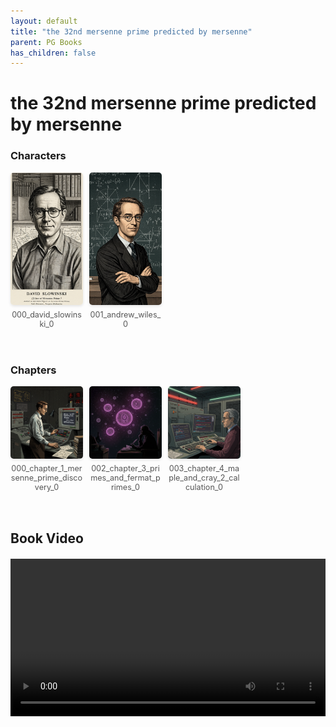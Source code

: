 ```yaml
---
layout: default
title: "the 32nd mersenne prime predicted by mersenne"
parent: PG Books
has_children: false
---
```



<style>
.image-gallery {
  display: flex;
  flex-wrap: wrap;
  justify-content: space-between;
  margin-bottom: 20px;
}

.image-row {
  display: flex;
  justify-content: flex-start;
  width: 100%;
  margin-bottom: 20px;
}

.image-item {
  width: 23%;
  margin-right: 2%;
  text-align: center;
}

.image-item:last-child {
  margin-right: 0;
}

.image-item img {
  width: 100%;
  height: auto;
  object-fit: cover;
  border-radius: 5px;
  box-shadow: 0 2px 4px rgba(0,0,0,0.1);
}

.image-item p {
  margin-top: 5px;
  font-size: 0.9em;
  color: #555;
}

.video-container {
  margin: 20px 0;
}
</style>


# the 32nd mersenne prime predicted by mersenne

<h3>Characters</h3>
<div class="image-gallery">
<div class="image-row">
  <div class="image-item">
    <img src="../../assets/pg_books_ai_generated_photos/the_32nd_mersenne_prime_predicted_by_mersenne/characters/000_david_slowinski_0.png" alt="000_david_slowinski_0">
    <p>000_david_slowinski_0</p>
  </div>
  <div class="image-item">
    <img src="../../assets/pg_books_ai_generated_photos/the_32nd_mersenne_prime_predicted_by_mersenne/characters/001_andrew_wiles_0.png" alt="001_andrew_wiles_0">
    <p>001_andrew_wiles_0</p>
  </div>
</div>
</div>

<h3>Chapters</h3>
<div class="image-gallery">
<div class="image-row">
  <div class="image-item">
    <img src="../../assets/pg_books_ai_generated_photos/the_32nd_mersenne_prime_predicted_by_mersenne/chapters/000_chapter_1_mersenne_prime_discovery_0.png" alt="000_chapter_1_mersenne_prime_discovery_0">
    <p>000_chapter_1_mersenne_prime_discovery_0</p>
  </div>
  <div class="image-item">
    <img src="../../assets/pg_books_ai_generated_photos/the_32nd_mersenne_prime_predicted_by_mersenne/chapters/002_chapter_3_primes_and_fermat_primes_0.png" alt="002_chapter_3_primes_and_fermat_primes_0">
    <p>002_chapter_3_primes_and_fermat_primes_0</p>
  </div>
  <div class="image-item">
    <img src="../../assets/pg_books_ai_generated_photos/the_32nd_mersenne_prime_predicted_by_mersenne/chapters/003_chapter_4_maple_and_cray_2_calculation_0.png" alt="003_chapter_4_maple_and_cray_2_calculation_0">
    <p>003_chapter_4_maple_and_cray_2_calculation_0</p>
  </div>
</div>
</div>

<h2>Book Video</h2>
<div class="video-container">
  <video controls width="100%">
    <source src="../../assets/pg_books_ai_generated_videos/the_32nd_mersenne_prime_predicted_by_mersenne.mp4" type="video/mp4">
    Your browser does not support the video tag.
  </video>
</div>


